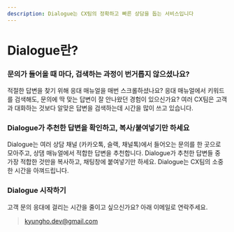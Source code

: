 ```yaml
---
description: Dialogue는 CX팀의 정확하고 빠른 상담을 돕는 서비스입니다
---
```


# Dialogue란?

### 문의가 들어올 때 마다, 검색하는 과정이 번거롭지 않으셨나요?

적절한 답변을 찾기 위해 응대 매뉴얼을 매번 스크롤하셨나요? 응대 매뉴얼에서 키워드를 검색해도, 문의에 딱 맞는 답변이 잘 안나왔던 경험이 있으신가요? 여러 CX팀은 고객과 대화하는 것보다 알맞은 답변을 검색하는데 시간을 많이 쓰고 있습니다.

### Dialogue가 추천한 답변을 확인하고, 복사/붙여넣기만 하세요

Dialogue는 여러 상담 채널 (카카오톡, 슬랙, 채널톡)에서 들어오는 문의를 한 곳으로 모아주고, 상댐 매뉴얼에서 적합한 답변을 추천합니다. Dialogue가 추천한 답변들 중 가장 적합한 것만을 복사하고, 채팅창에 붙여넣기만 하세요. Dialogue는 CX팀의 소중한 시간을 아껴드립니다.

### Dialogue 시작하기

고객 문의 응대에 걸리는 시간을 줄이고 싶으신가요? 아래 이메일로 연락주세요.

> kyungho.dev@gmail.com



